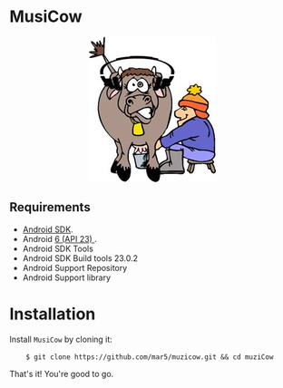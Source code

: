 MusiCow 
===================

<p align="center">
    <img src="images/logo.png" alt="Web Launcher"/>
</p>

Requirements
------------

 - [Android SDK](http://developer.android.com/sdk/index.html).
 - Android [6 (API 23) ](http://developer.android.com/tools/revisions/platforms.html#6).
 - Android SDK Tools
 - Android SDK Build tools 23.0.2
 - Android Support Repository
 - Android Support library


# Installation
Install `MusiCow` by cloning it:
```
	$ git clone https://github.com/mar5/muzicow.git && cd muziCow
```
That's it! You're good to go.
